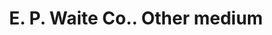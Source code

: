 ---
doi: 10.7916/D8Z6214R
date_other: '1886'
date_other_textual: '1886'
form: printed ephemera
name:
- E. P. Waite Co.
object_in_context_url: https://biggert.cul.columbia.edu/items/view/ave_biggert_00979
subject_hierarchical_geographic:
- New York, New York, United States
subject_name:
- E. P. Waite Co.
title: E. P. Waite Co.. Other medium
sort_title: E. P. Waite Co.. Other medium
call_number: ave_biggert_00979
coordinates:
- 40.71277777777778,-74.00583333333333
pid: ave_biggert_00979
identifiers: ave_biggert_00979
thumbnail: https://derivativo-2.library.columbia.edu/iiif/2/ldpd:344344/full/!256,256/0/native.jpg
permalink: /biggert/ave_biggert_00979/
layout: iiif-image-page
---